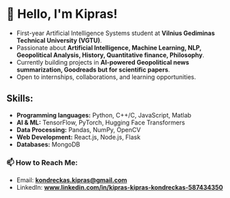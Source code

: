 # 👋 Hello, I'm Kipras!

- First-year Artificial Intelligence Systems student at **Vilnius Gediminas Technical University (VGTU)**.  
- Passionate about **Artificial Intelligence, Machine Learning, NLP, Geopolitical Analysis, History, Quantitative finance, Philosophy**.  
- Currently building projects in **AI-powered Geopolitical news summarization, Goodreads but for scientific papers**.  
- Open to internships, collaborations, and learning opportunities.  

## Skills:
- **Programming languages:** Python, C++/C, JavaScript, Matlab
- **AI & ML:** TensorFlow, PyTorch, Hugging Face Transformers
- **Data Processing:** Pandas, NumPy, OpenCV
- **Web Development:** React.js, Node.js, Flask
- **Databases:** MongoDB


### 📫 How to Reach Me:
- Email: **kondreckas.kipras@gmail.com**
- LinkedIn: **www.linkedin.com/in/kipras-kipras-kondreckas-587434350**

